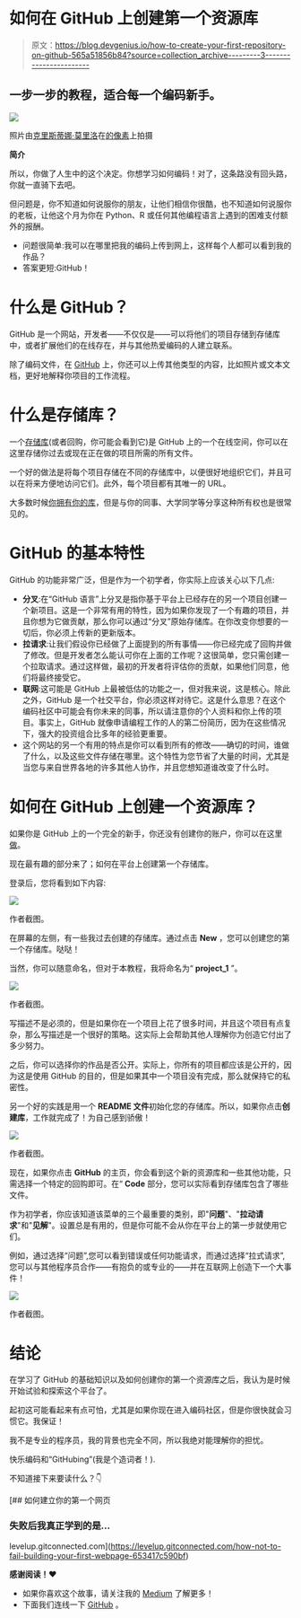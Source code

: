 # 如何在 GitHub 上创建第一个资源库

> 原文：<https://blog.devgenius.io/how-to-create-your-first-repository-on-github-565a51856b84?source=collection_archive---------3----------------------->

## 一步一步的教程，适合每一个编码新手。

![](img/d9bc88b5cbc33313b793fe7957bf765d.png)

照片由[克里斯蒂娜·莫里洛](https://www.pexels.com/el-gr/@divinetechygirl?utm_content=attributionCopyText&utm_medium=referral&utm_source=pexels)在[的像素](https://www.pexels.com/el-gr/photo/1181288/?utm_content=attributionCopyText&utm_medium=referral&utm_source=pexels)上拍摄

**简介**

所以，你做了人生中的这个决定。你想学习如何编码！对了，这条路没有回头路，你就一直骑下去吧。

但问题是，你不知道如何说服你的朋友，让他们相信你很酷，也不知道如何说服你的老板，让他这个月为你在 Python、R 或任何其他编程语言上遇到的困难支付额外的报酬。

*   问题很简单:我可以在哪里把我的编码上传到网上，这样每个人都可以看到我的作品？
*   答案更短:GitHub！

# 什么是 GitHub？

GitHub 是一个网站，开发者——不仅仅是——可以将他们的项目存储到存储库中，或者扩展他们的在线存在，并与其他热爱编码的人建立联系。

除了编码文件，在 [GitHub](https://www.youtube.com/watch?v=w3jLJU7DT5E) 上，你还可以上传其他类型的内容，比如照片或文本文档，更好地解释你项目的工作流程。

# 什么是存储库？

一个[存储库](https://www.howtogeek.com/180167/htg-explains-what-is-github-and-what-do-geeks-use-it-for/)(或者回购，你可能会看到它)是 GitHub 上的一个在线空间，你可以在这里存储你过去或现在正在做的项目所需的所有文件。

一个好的做法是将每个项目存储在不同的存储库中，以便很好地组织它们，并且可以在将来方便地访问它们。此外，每个项目都有其唯一的 URL。

大多数时候[你拥有你的库](https://docs.github.com/en/github/creating-cloning-and-archiving-repositories/about-repositories)，但是与你的同事、大学同学等分享这种所有权也是很常见的。

# GitHub 的基本特性

GitHub 的功能非常广泛，但是作为一个初学者，你实际上应该关心以下几点:

*   **分叉**:在“GitHub 语言”上分叉是指你基于平台上已经存在的另一个项目创建一个新项目。这是一个非常有用的特性，因为如果你发现了一个有趣的项目，并且你想为它做贡献，那么你可以通过“分叉”原始存储库。在你改变你想要的一切后，你必须上传新的更新版本。
*   **拉请求**:让我们假设你已经做了上面提到的所有事情——你已经完成了回购并做了修改。但是开发者怎么能认可你在上面的工作呢？这很简单，您只需创建一个拉取请求。通过这样做，最初的开发者将评估你的贡献，如果他们同意，他们将最终接受它。
*   **联网**:这可能是 GitHub 上最被低估的功能之一，但对我来说，这是核心。除此之外，GitHub 是一个社交平台，你必须这样对待它。这是什么意思？在这个编码社区中可能会有你未来的同事，所以请注意你的个人资料和你上传的项目。事实上，GitHub 就像申请编程工作的人的第二份简历，因为在这些情况下，强大的投资组合比多年的经验更重要。
*   这个网站的另一个有用的特点是你可以看到所有的修改——确切的时间，谁做了什么，以及这些文件存储在哪里。这个特性为您节省了大量的时间，尤其是当您与来自世界各地的许多其他人协作，并且您想知道谁改变了什么时。

# 如何在 GitHub 上创建一个资源库？

如果你是 GitHub 上的一个完全的新手，你还没有创建你的账户，你可以在这里[做](https://github.com/join)。

现在最有趣的部分来了；如何在平台上创建第一个存储库。

登录后，您将看到如下内容:

![](img/95577a525601ce45f95a2ad3f00bc01e.png)

作者截图。

在屏幕的左侧，有一些我过去创建的存储库。通过点击 **New** ，您可以创建您的第一个存储库。哒哒！

当然，你可以随意命名，但对于本教程，我将命名为“ **project_1** ”。

![](img/e786aee8001f033f12b4a8b9a244684e.png)

作者截图。

写描述不是必须的，但是如果你在一个项目上花了很多时间，并且这个项目有点复杂，那么写描述是一个很好的策略。这实际上会帮助其他人理解你为创造它付出了多少努力。

之后，你可以选择你的作品是否公开。实际上，你所有的项目都应该是公开的，因为这是使用 GitHub 的目的，但是如果其中一个项目没有完成，那么就保持它的私密性。

另一个好的实践是用一个 **README 文件**初始化您的存储库。所以，如果你点击**创建库**，工作就完成了！为自己感到骄傲！

![](img/e2c1da7373f300a0a84dcc6108f6163b.png)

作者截图。

现在，如果你点击 **GitHub** 的主页，你会看到这个新的资源库和一些其他功能，只需选择一个特定的回购即可。在“ **Code** 部分，您可以实际看到存储库包含了哪些文件。

作为初学者，你应该知道该菜单的三个最重要的类别，即"**问题**"、"**拉动请求**"和"**见解**"。设置总是有用的，但是你可能不会从你在平台上的第一步就使用它们。

例如，通过选择“问题”,您可以看到错误或任何功能请求，而通过选择“拉式请求”,您可以与其他程序员合作——有抱负的或专业的——并在互联网上创造下一个大事件！

![](img/c4d000d4efcbeb07290f3150973dd970.png)

作者截图。

# 结论

在学习了 GitHub 的基础知识以及如何创建你的第一个资源库之后，我认为是时候开始试验和探索这个平台了。

起初这可能看起来有点可怕，尤其是如果你现在进入编码社区，但是你很快就会习惯它。我保证！

我不是专业的程序员，我的背景也完全不同，所以我绝对能理解你的担忧。

快乐编码和“GitHubing”(我是个造词者！).

不知道接下来要读什么？👇

[](https://levelup.gitconnected.com/how-not-to-fail-building-your-first-webpage-653417c590bf) [## 如何建立你的第一个网页

### 失败后我真正学到的是…

levelup.gitconnected.com](https://levelup.gitconnected.com/how-not-to-fail-building-your-first-webpage-653417c590bf) 

**感谢阅读！❤️**

*   如果你喜欢这个故事，请关注我的 [Medium](https://medium.com/@iliaszografos1998) 了解更多！
*   下面我们连线一下 [GitHub](https://github.com/iliaszografos) 。